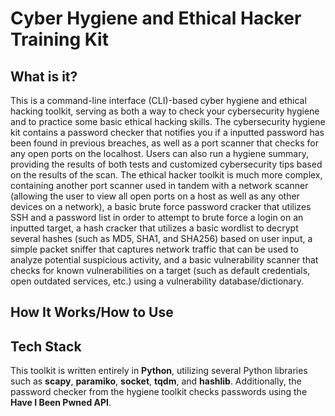 # Cyber Hygiene and Ethical Hacker Training Kit

## What is it?
This is a command-line interface (CLI)-based cyber hygiene and ethical hacking toolkit, serving as both a way to check your cybersecurity hygiene and to practice some basic ethical hacking skills. The cybersecurity hygiene kit contains a password checker that notifies you if a inputted password has been found in previous breaches, as well as a port scanner that checks for any open ports on the localhost. Users can also run a hygiene summary, providing the results of both tests and customized cybersecurity tips based on the results of the scan. The ethical hacker toolkit is much more complex, containing another port scanner used in tandem with a network scanner (allowing the user to view all open ports on a host as well as any other devices on a network), a basic brute force password cracker that utilizes SSH and a password list in order to attempt to brute force a login on an inputted target, a hash cracker that utilizes a basic wordlist to decrypt several hashes (such as MD5, SHA1, and SHA256) based on user input, a simple packet sniffer that captures network traffic that can be used to analyze potential suspicious activity, and a basic vulnerability scanner that checks for known vulnerabilities on a target (such as default credentials, open outdated services, etc.) using a vulnerability database/dictionary.
## How It Works/How to Use

## Tech Stack
This toolkit is written entirely in **Python**, utilizing several Python libraries such as **scapy**, **paramiko**, **socket**, **tqdm**, and **hashlib**. Additionally, the password checker from the hygiene toolkit checks passwords using the **Have I Been Pwned API**. 